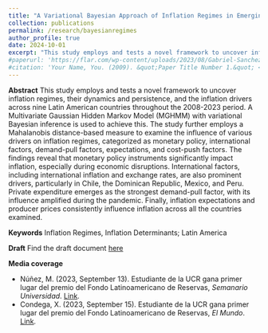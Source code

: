 ```yaml
---
title: "A Variational Bayesian Approach of Inflation Regimes in Emerging Markets"
collection: publications
permalink: /research/bayesianregimes
author_profile: true
date: 2024-10-01
excerpt: "This study employs and tests a novel framework to uncover inflation regimes, their dynamics and persistence, and the inflation drivers across nine Latin American countries throughout the 2008-2023 period. A Multivariate Gaussian Hidden Markov Model (MGHMM) with variational Bayesian inference is used to achieve this. The study further employs a Mahalanobis distance-based measure to examine the influence of various drivers on inflation regimes, categorized as monetary policy, international factors, demand-pull factors, expectations, and cost-push factors. The findings reveal that monetary policy instruments significantly impact inflation, especially during economic disruptions. International factors, including international inflation and exchange rates, are also prominent drivers, particularly in Chile, the Dominican Republic, Mexico, and Peru. Private expenditure emerges as the strongest demand-pull factor, with its influence amplified during the pandemic. Finally, inflation expectations and producer prices consistently influence inflation across all the countries examined."
#paperurl: 'https://flar.com/wp-content/uploads/2023/08/Gabriel-Sanchez_Inflation-Regimes-in-Latin-America.pdf'
#citation: 'Your Name, You. (2009). &quot;Paper Title Number 1.&quot; <i>Journal 1</i>. 1(1).'
---
```


**Abstract**
This study employs and tests a novel framework to uncover inflation regimes, their dynamics and persistence, and the inflation drivers across nine Latin American countries throughout the 2008-2023 period. A Multivariate Gaussian Hidden Markov Model (MGHMM) with variational Bayesian inference is used to achieve this. The study further employs a Mahalanobis distance-based measure to examine the influence of various drivers on inflation regimes, categorized as monetary policy, international factors, demand-pull factors, expectations, and cost-push factors. The findings reveal that monetary policy instruments significantly impact inflation, especially during economic disruptions. International factors, including international inflation and exchange rates, are also prominent drivers, particularly in Chile, the Dominican Republic, Mexico, and Peru. Private expenditure emerges as the strongest demand-pull factor, with its influence amplified during the pandemic. Finally, inflation expectations and producer prices consistently influence inflation across all the countries examined.

**Keywords** 
Inflation Regimes, Inflation Determinants; Latin America

**Draft**
Find the draft document [here](/files/bayesianregimes.pdf)

**Media coverage**
- Núñez, M. (2023, September 13). Estudiante de la UCR gana primer lugar del premio del Fondo Latinoamericano de Reservas, *Semanario Universidad*. [Link](https://semanariouniversidad.com/universitarias/estudiante-de-economia-de-la-ucr-gano-primer-lugar-del-premio-del-fondo-latinoamericano-de-reservas/).
- Condega, X. (2023, September 15). Estudiante de la UCR gana primer lugar del premio del Fondo Latinoamericano de Reservas, *El Mundo*. [Link](https://elmundo.cr/costa-rica/estudiante-de-la-ucr-gana-primer-lugar-del-premio-del-fondo-latinoamericano-de-reservas/).